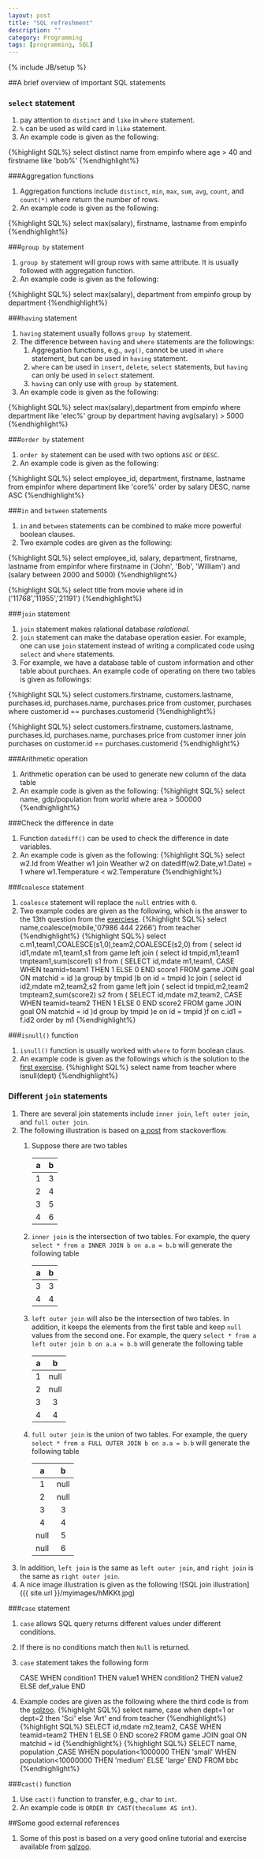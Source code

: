 ```yaml
---
layout: post
title: "SQL refreshment"
description: ""
category: Programming 
tags: [programming, SQL]
---
```

{% include JB/setup %}


##A brief overview of important SQL statements

### `select` statement
1. pay attention to `distinct` and `like` in `where` statement.
1. `%` can be used as wild card in `like` statement.
1. An example code is given as the following:

{%highlight SQL%}
select distinct name
from empinfo
where age > 40 and firstname like 'bob%'
{%endhighlight%}

###Aggregation functions
1. Aggregation functions include `distinct`, `min`, `max`, `sum`, `avg`, `count`, and `count(*)` where return the number of rows.
1. An example code is given as the following:

{%highlight SQL%}
select max(salary), firstname, lastname
from empinfo
{%endhighlight%}

###`group by` statement
1. `group by` statement will group rows with same attribute. It is usually followed with aggregation function.
1. An example code is given as the following:

{%highlight SQL%}
select max(salary), department
from empinfo
group by department
{%endhighlight%} 

###`having` statement
1. `having` statement usually follows `group by` statement.
1. The difference between `having` and `where` statements are the followings:
   1. Aggregation functions, e.g., `avg()`, cannot be used in `where` statement, but can be used in `having` statement.
   1. `where` can be used in `insert`, `delete`, `select` statements, but `having` can only be used in `select` statement.
   1. `having` can only use with `group by` statement.
1. An example code is given as the following:

{%highlight SQL%}
select max(salary),department
from empinfo
where department like 'elec%'
group by department
having avg(salary) > 5000
{%endhighlight%}

###`order by` statement
1. `order by` statement can be used with two options `ASC` or `DESC`.
1. An example code is given as the following:

{%highlight SQL%}
select employee_id, department, firstname, lastname
from empinfor
where department like 'core%'
order by salary DESC, name ASC
{%endhighlight%}

###`in` and `between` statements
1. `in` and `between` statements can be combined to make more powerful boolean clauses.
1. Two example codes are given as the following:

{%highlight SQL%}
select employee_id, salary, department, firstname, lastname
from empinfor
where firstname in ('John', 'Bob', 'William')
and (salary between 2000 and 5000)
{%endhighlight%} 

{%highlight SQL%}
select title from movie
where id in ('11768','11955','21191')
{%endhighlight%} 

###`join` statement
1. `join` statement makes ralational database _ralational_.
1. `join` statement can make the database operation easier. For example, one can use `join` statement instead of writing a complicated code using `select` and `where` statements.
1. For example, we have a database table of custom information and other table about purchaes. An example code of operating on there two tables is given as followings:

{%highlight SQL%}
select customers.firstname, customers.lastname, purchases.id, purchases.name, purchases.price
from customer, purchases
where customer.id == purchases.customerid
{%endhighlight%}

{%highlight SQL%}
select customers.firstname, customers.lastname, purchases.id, purchases.name, purchases.price
from customer inner join purchases
on customer.id == purchases.customerid
{%endhighlight%}


###Arithmetic operation
1. Arithmetic operation can be used to generate new column of the data table
1. An example code is given as the following:
{%highlight SQL%}
select name, gdp/population
from world
where area > 500000
{%endhighlight%}

###Check the difference in date
1. Function `datediff()` can be used to check the difference in date variables.
1. An example code is given as the following:
{%highlight SQL%}
select w2.Id
from Weather w1 join Weather w2
on datediff(w2.Date,w1.Date) = 1
where w1.Temperature < w2.Temperature
{%endhighlight%}


###`coalesce` statement
1. `coalesce` statement will replace the `null` entries with `0`.
1. Two example codes are given as the following, which is the answer to the 13th question from the [exerciese](http://sqlzoo.net/wiki/The_JOIN_operation).
{%highlight SQL%}
select name,coalesce(mobile,'07986 444 2266')
from teacher
{%endhighlight%}
{%highlight SQL%}
select c.m1,team1,COALESCE(s1,0),team2,COALESCE(s2,0)
from
(
select id id1,mdate m1,team1,s1
from game
left join
(
select id tmpid,m1,team1 tmpteam1,sum(score1) s1
from
(
SELECT id,mdate m1,team1,
  CASE WHEN teamid=team1 THEN 1 ELSE 0 END score1
  FROM game JOIN goal ON matchid = id
)a
group by tmpid
)b
on id = tmpid
)c
join
(
select id id2,mdate m2,team2,s2
from game
left join
(
select id tmpid,m2,team2 tmpteam2,sum(score2) s2
from
(
SELECT id,mdate m2,team2,
  CASE WHEN teamid=team2 THEN 1 ELSE 0 END score2
  FROM game JOIN goal ON matchid = id
)d
group by tmpid
)e
on id = tmpid
)f
on c.id1 = f.id2
order by m1
{%endhighlight%}

###`isnull()` function
1. `isnull()` function is usually worked with `where` to form boolean claus.
1. An example code is given as the followings which is the solution to the [first exercise](http://sqlzoo.net/wiki/Using_Null).
{%highlight SQL%}
select name from teacher where isnull(dept)
{%endhighlight%}

### Different `join` statements
1. There are several join statements include `inner join`, `left outer join`, and `full outer join`.
1. The following illustration is based on [a post](http://stackoverflow.com/questions/38549/difference-between-inner-and-outer-joins) from stackoverflow.
   1. Suppose there are two tables

      |a|b|
      |:-:|:-:|
      |1|3|
      |2|4|
      |3|5|
      |4|6|

   1. `inner join` is the intersection of two tables. For example, the query `select * from a INNER JOIN b on a.a = b.b` will generate the following table

      |a|b|
      |:-:|:-:|
      |3|3|
      |4|4|
   
   1. `left outer join` will also be the intersection of two tables. In addition, it keeps the elements from the first table and keep `null` values from the second one. For example, the query `select * from a left outer join b on a.a = b.b` will generate the following table

      |a|b|
      |:-:|:-:|
      |1|null|
      |2|null|
      |3|3|
      |4|4|

   1. `full outer join` is the union of two tables. For example, the query `select * from a FULL OUTER JOIN b on a.a = b.b` will generate the following table
      
      |a|b|
      |:-:|:-:|
      |1|null|
      |2|null|
      |3|3|
      |4|4|
      |null|5|
      |null|6|
1. In addition, `left join` is the same as `left outer join`, and `right join` is the same as `right outer join`.
1. A nice image illustration is given as the following 
![SQL join illustration]({{ site.url }}/myimages/hMKKt.jpg)

###`case` statement
1. `case` allows SQL query returns different values under different conditions.
1. If there is no conditions match then `Null` is returned.
1. `case` statement takes the following form

   	CASE WHEN condition1 THEN value1 
   		WHEN condition2 THEN value2  
   		ELSE def_value 
   	END
1. Example codes are given as the following where the third code is from the [sqlzoo](http://sqlzoo.net/wiki/CASE).
{%highlight SQL%}
select name,
case when dept=1 or dept=2 then 'Sci' else 'Art' end
from teacher
{%endhighlight%}
{%highlight SQL%}
SELECT id,mdate m2,team2,
  CASE WHEN teamid=team2 THEN 1 ELSE 0 END score2
  FROM game JOIN goal ON matchid = id
{%endhighlight%}
{%highlight SQL%}
SELECT name, population
      ,CASE WHEN population<1000000 
            THEN 'small'
            WHEN population<10000000 
            THEN 'medium'
            ELSE 'large'
       END
  FROM bbc
{%endhighlight%}

###`cast()` function
1. Use `cast()` function to transfer, e.g., `char` to `int`.
1. An example code is `ORDER BY CAST(thecolumn AS int)`.

##Some good external references
1. Some of this post is based on a very good online tutorial and exercise available from [sqlzoo](http://sqlzoo.net/wiki/SELECT_basics).

